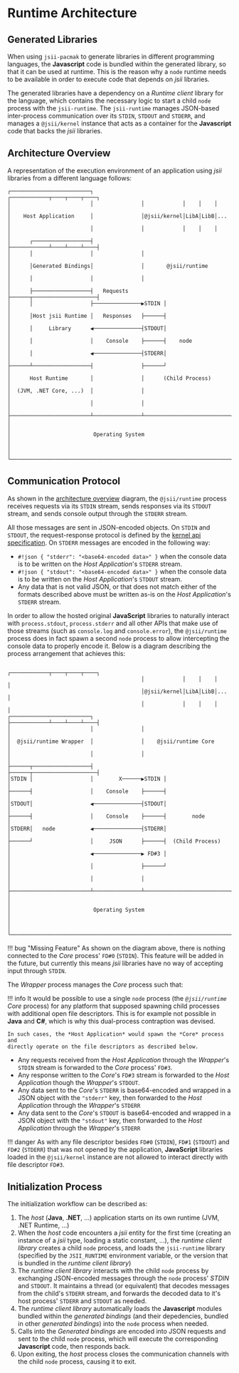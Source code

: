 # Runtime Architecture
## Generated Libraries

When using `jsii-pacmak` to generate libraries in different programming
languages, the **Javascript** code is bundled within the generated library, so
that it can be used at runtime. This is the reason why a `node` runtime
needs to be available in order to execute code that depends on *jsii* libraries.

The generated libraries have a dependency on a *Runtime client* library for the
language, which contains the necessary logic to start a child `node` process
with the `jsii-runtime`. The `jsii-runtime` manages JSON-based inter-process
communication over its `STDIN`, `STDOUT` and `STDERR`, and manages a
`@jsii/kernel` instance that acts as a container for the **Javascript** code
that backs the *jsii* libraries.

## Architecture Overview

A representation of the execution environment of an application using *jsii*
libraries from a different language follows:

```
┌─────────────────────────┐               ┌────────────┬────┬────┬────┐
│                         │               │            │    │    │    │
│    Host Application     │               │@jsii/kernel│LibA│LibB│... │
│                         │               │            │    │    │    │
│      ┌──────────────────┤               ├────────────┴────┴────┴────┤
│      │                  │               │                           │
│      │Generated Bindings│               │       @jsii/runtime       │
│      │                  │               │                           │
│      ├──────────────────┤   Requests    ├──────┬────────────────────┤
│      │                  ├───────────────▶STDIN │                    │
│      │Host jsii Runtime │   Responses   ├──────┤                    │
│      │     Library      ◀───────────────┤STDOUT│                    │
│      │                  │    Console    ├──────┤    node            │
│      │                  ◀───────────────┤STDERR│                    │
├──────┴──────────────────┤               ├──────┘                    │
│      Host Runtime       │               │      (Child Process)      │
│  (JVM, .NET Core, ...)  │               │                           │
│                         │               │                           │
├─────────────────────────┴───────────────┴───────────────────────────┤
│                                                                     │
│                          Operating System                           │
│                                                                     │
└─────────────────────────────────────────────────────────────────────┘
```

## Communication Protocol

As shown in the [architecture overview](#architecture-overview) diagram, the
`@jsii/runtime` process receives requests via its `STDIN` stream, sends
responses via its `STDOUT` stream, and sends console output through the `STDERR`
stream.

All those messages are sent in JSON-encoded objects. On `STDIN` and `STDOUT`,
the request-response protocol is defined by the [kernel api specification]. On
`STDERR` messages are encoded in the following way:

- `#!json { "stderr": "<base64-encoded data>" }` when the console data is to be
  written on the *Host Application*'s `STDERR` stream.
- `#!json { "stdout": "<base64-encoded data>" }` when the console data is to be
  written on the *Host Application*'s `STDOUT` stream.
- Any data that is not valid JSON, or that does not match either of the formats
  described above must be written as-is on the *Host Application*'s `STDERR`
  stream.

[kernel api specification]: ../specification/3-kernel-api.md

In order to allow the hosted original **JavaScript** libraries to naturally
interact with `process.stdout`, `process.stderr` and all other APIs that make
use of those streams (such as `console.log` and `console.error`), the
`@jsii/runtime` process does in fact spawn a second `node` process to allow
intercepting the console data to properly encode it. Below is a diagram
describing the process arrangement that achieves this:

```
                                          ┌────────────┬────┬────┬────┐
                                          │            │    │    │    │
                                          │@jsii/kernel│LibA│LibB│... │
                                          │            │    │    │    │
┌─────────────────────────┐               ├────────────┴────┴────┴────┤
│                         │               │                           │
│  @jsii/runtime Wrapper  │               │    @jsii/runtime Core     │
│                         │               │                           │
├──────┬──────────────────┤               ├──────┬────────────────────┤
│STDIN │                  │        X──────▶STDIN │                    │
├──────┤                  │    Console    ├──────┤                    │
│STDOUT│                  ◀───────────────┤STDOUT│                    │
├──────┤                  │    Console    ├──────┤        node        │
│STDERR│   node           ◀───────────────┤STDERR│                    │
├──────┘                  │     JSON      ├──────┤  (Child Process)   │
│                         ◀───────────────▶ FD#3 │                    │
│                         │               ├──────┘                    │
│                         │               │                           │
├─────────────────────────┴───────────────┴───────────────────────────┤
│                                                                     │
│                          Operating System                           │
│                                                                     │
└─────────────────────────────────────────────────────────────────────┘
```

!!! bug "Missing Feature"
    As shown on the diagram above, there is nothing connected to the *Core*
    process' `FD#0` (`STDIN`). This feature will be added in the future, but
    currently this means *jsii* libraries have no way of accepting input through
    `STDIN`.

The *Wrapper* process manages the *Core* process such that:

!!! info
    It would be possible to use a single `node` process (the *`@jsii/runtime`
    Core* process) for any platform that supposed spawning child processes with
    additional open file descriptors. This is for example not possible in
    **Java** and **C#**, which is why this dual-process contraption was devised.

    In such cases, the *Host Application* would spawn the *Core* process and
    directly operate on the file descriptors as described below.

- Any requests received from the *Host Application* through the *Wrapper*'s
  `STDIN` stream is forwarded to the *Core* process' `FD#3`.
- Any response written to the *Core*'s `FD#3` stream is forwarded to the *Host
  Application* though the *Wrapper*'s `STDOUT`.
- Any data sent to the *Core*'s `STDERR` is base64-encoded and wrapped in a JSON
  object with the `"stderr"` key, then forwarded to the *Host
  Application* through the *Wrapper*'s `STDERR`
- Any data sent to the *Core*'s `STDOUT` is base64-encoded and wrapped in a JSON
  object with the `"stdout"` key, then forwarded to the *Host
  Application* through the *Wrapper*'s `STDERR`

!!! danger
    As with any file descriptor besides `FD#0` (`STDIN`), `FD#1` (`STDOUT`) and
    `FD#2` (`STDERR`) that was not opened by the application, **JavaScript**
    libraries loaded in the `@jsii/kernel` instance are not allowed to interact
    directly with file descriptor `FD#3`.

## Initialization Process

The initialization workflow can be described as:

1. The *host* (**Java**, **.NET**, ...) application starts on its own runtime
    (JVM, .NET Runtime, ...)
2. When the *host* code encounters a *jsii* entity for the first time (creating
    an instance of a *jsii* type, loading a static constant, ...), the *runtime
    client library* creates a child `node` process, and loads the `jsii-runtime`
    library (specified by the `JSII_RUNTIME` environment variable, or the
    version that is bundled in the *runtime client library*)
3. The *runtime client library*  interacts with the child `node` process by
    exchanging JSON-encoded messages through the `node` process' *STDIN* and
    `STDOUT`. It maintains a thread (or equivalent) that decodes messages from
    the child's `STDERR` stream, and forwards the decoded data to it's host
    process' `STDERR` and `STDOUT` as needed.
4. The *runtime client library* automatically loads the **Javascript** modules
    bundled within the *generated bindings* (and their depedencies, bundled in
    other *generated bindings*) into the `node` process when needed.
5. Calls into the *Generated bindings* are encoded into JSON requests and sent
    to the child `node` process, which will execute the corresponding
    **Javascript** code, then responds back.
6. Upon exiting, the *host* process closes the communication channels with the
    child `node` process, causing it to exit.
